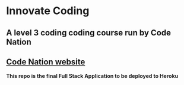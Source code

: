 # Innovate Coding
## A level 3 coding coding course run by Code Nation
[Code Nation website](https://wearecodenation.com/)
---
**This repo is the final Full Stack Application to be deployed to Heroku**

